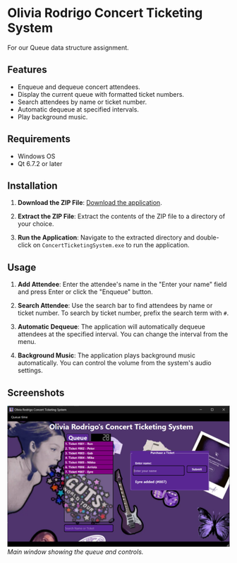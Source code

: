 # Olivia Rodrigo Concert Ticketing System

For our Queue data structure assignment.

## Features

- Enqueue and dequeue concert attendees.
- Display the current queue with formatted ticket numbers.
- Search attendees by name or ticket number.
- Automatic dequeue at specified intervals.
- Play background music.

## Requirements

- Windows OS
- Qt 6.7.2 or later

## Installation

1. **Download the ZIP File**: [Download the application](ConcertTicketingSystem.zip).

2. **Extract the ZIP File**: Extract the contents of the ZIP file to a directory of your choice.

3. **Run the Application**: Navigate to the extracted directory and double-click on `ConcertTicketingSystem.exe` to run the application.

## Usage

1. **Add Attendee**: Enter the attendee's name in the "Enter your name" field and press Enter or click the "Enqueue" button.

2. **Search Attendee**: Use the search bar to find attendees by name or ticket number. To search by ticket number, prefix the search term with `#`.

3. **Automatic Dequeue**: The application will automatically dequeue attendees at the specified interval. You can change the interval from the menu.

4. **Background Music**: The application plays background music automatically. You can control the volume from the system's audio settings.

## Screenshots

![Main Window](screenshots/main.png)
*Main window showing the queue and controls.*
